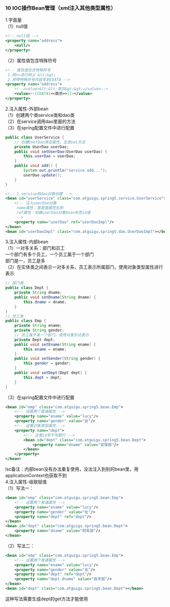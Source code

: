 ### 10 IOC操作Bean管理（xml注入其他类型属性）
1.字面量  
（1）null值  
```xml
<!-- null值 -->
<property name="address">
    <null/>
</property>
```
（2）属性值包含特殊符号  
```xml
<!-- 属性值包含特殊符号
 1.把<>进行转义 &lt;&gt;
 2.把带特殊符号内容写到CDATA -->
<property name="address">
    <!--<value>&lt;&lt;南京&gt;&gt;</value>-->
    <value><![CDATA[<<南京>>]]></value>
</property>
```
2.注入属性-外部bean  
（1）创建两个类service类和dao类  
（2）在service调用dao里面的方法  
（3）在spring配置文件中进行配置  
```java
public class UserService {
    // 创建UserDao类型属性，生成set方法
    private UserDao userDao;
    public void setUserDao(UserDao userDao) {
        this.userDao = userDao;
    }
    public void add() {
        System.out.println("service add...");
        userDao.update();
    }
}
```
```xml
<!-- 1.service和dao对象创建 -->
<bean id="userService" class="com.atguigu.spring5.service.UserService">
    <!-- 注入userDao对象
     name属性：类里面属性名称
     ref属性：创建userDao对象bean标签id值
     -->
    <property name="userDao" ref="userDaoImpl"/>
</bean>
<bean id="userDaoImpl" class="com.atguigu.spring5.dao.UserDaoImpl"></bean>
```
3.注入属性-内部bean  
（1）一对多关系：部门和员工  
一个部门有多个员工，一个员工属于一个部门  
部门是一，员工是多  
（2）在实体类之间表示一对多关系，员工表示所属部门，使用对象类型属性进行表示  
```java
// 部门类
public class Dept {
    private String dname;
    public void setDname(String dname) {
        this.dname = dname;
    }
}
// 员工类
public class Emp {
    private String ename;
    private String gender;
    // 员工属于某一个部门，使用对象形式表示
    private Dept dept;
    public void setEname(String ename) {
        this.ename = ename;
    }
    public void setGender(String gender) {
        this.gender = gender;
    }
    public void setDept(Dept dept) {
        this.dept = dept;
    }
}
```
（3）在spring配置文件中进行配置
```xml
<bean id="emp" class="com.atguigu.spring5.bean.Emp">
    <!-- 设置两个普通属性 -->
    <property name="ename" value="lucy"/>
    <property name="gender" value="女"/>
    <!-- 设置对象类型属性 -->
    <property name="dept">
        <!-- 这里id写不写都行 -->
        <bean id="dept" class="com.atguigu.spring5.bean.Dept">
            <property name="dname" value="安保部"/>
        </bean>
    </property>
</bean>
```
lsc备注：内部bean没有办法重复使用，没法注入到别的bean里，用applicationContext也获取不到  
4.注入属性-级联赋值  
（1）写法一：  
```xml
<bean id="emp" class="com.atguigu.spring5.bean.Emp">
    <!-- 设置两个普通属性 -->
    <property name="ename" value="lucy"/>
    <property name="gender" value="女"/>
    <property name="dept" ref="dept"/>
</bean>
<bean id="dept" class="com.atguigu.spring5.bean.Dept">
    <property name="dname" value="财务部"/>
</bean>
```
（2）写法二：  
```xml
<bean id="emp" class="com.atguigu.spring5.bean.Emp">
    <!-- 设置两个普通属性 -->
    <property name="ename" value="lucy"/>
    <property name="gender" value="女"/>
    <property name="dept" ref="dept"/>
    <property name="dept.dname" value="技术部"/>
</bean>
<bean id="dept" class="com.atguigu.spring5.bean.Dept"></bean>
```
这种写法需要生成dept的get方法才能使用